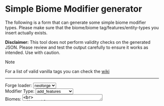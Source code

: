 <script setup>
import { ref, computed } from 'vue'

const loader = ref('neoforge')
const type = ref('add_features')
const biomes = ref('')
const features = ref('')
const decorationStep = ref('')
const entityType = ref('')
const maxCount = ref('')
const minCount = ref('')
const weight = ref('')
const entityTypes = ref('')

const decorationText = computed(() => {
  let text = 'Decoration Step: '
  if (type.value == 'remove_features') {
    text += " (Optional)"
  }
  return text
})

const output = computed(() => {
  var match = /\r|\n/;

  const biomesEmpty = biomes.value.length == 0
  if (biomesEmpty) {
    return "Please insert at least 1 biome / biome tag"
  }
  const featuresEmpty = features.value.length == 0
  const decorationStepEmpty = decorationStep.value.length == 0
  if (type.value == 'add_features') {
    if (featuresEmpty) {
      return "Please insert a feature"
    } else if (decorationStepEmpty) {
      return "Please select a decoration step!"
    } else {
      return JSON.stringify({
        type: loader.value + ":" + type.value,
        biomes: match.exec(biomes.value) ? biomes.value.toLowerCase().split(/\r?\n/) : biomes.value.toLowerCase(),
        features: match.exec(features.value) ? features.value.toLowerCase().split(/\r?\n/) : features.value.toLowerCase(),
        decoration: decorationStep.value
      }, null, 4)
    }
  } else if (type.value == 'remove_features') {
    if (featuresEmpty) {
      return "Please insert a feature"
    } else {
      if (decorationStep.value.length > 0) {
        return JSON.stringify({
          type: loader.value + ":" + type.value,
          biomes: match.exec(biomes.value) ? biomes.value.toLowerCase().split(/\r?\n/) : biomes.value.toLowerCase(),
          features: match.exec(features.value) ? features.value.toLowerCase().split(/\r?\n/) : features.value.toLowerCase(),
          steps: decorationStep.value.length > 0 ? decorationStep.value : ''
        }, null, 2)
      } else {
        return JSON.stringify({
          type: loader.value + ":" + type.value,
          biomes: match.exec(biomes.value) ? biomes.value.toLowerCase().split(/\r?\n/) : biomes.value.toLowerCase(),
          features: match.exec(features.value) ? features.value.toLowerCase().split(/\r?\n/) : features.value.toLowerCase()
        }, null, 4)
      }
    }
  } else if (type.value == 'add_spawns') {
    if (entityType.value.length == 0) {
      return "Please insert an entity type"
    } else if (weight.value.length == 0) {
      return "Please specify the spawn weight"
    } else if  (minCount.value.length == 0) {
      return "Please specify the min count"
    } else if (maxCount.value.length == 0) {
      return "Please specify the max count"
    } else {
     return JSON.stringify({
        type: loader.value + ":" + type.value,
        biomes: match.exec(biomes.value) ? biomes.value.toLowerCase().split(/\r?\n/) : biomes.value.toLowerCase(),
        spawners: {
          type: entityType.value.toLowerCase(),
          maxCount: maxCount.value,
          minCount: minCount.value,
          weight: weight.value,
        }
      }, null, 4)
    }
  } else if (type.value == 'remove_spawns') {
    if (entityTypes.value.length == 0) {
      return "Please insert at least 1 entity type"
    } else {
      return JSON.stringify({
        type: loader.value + ":" + type.value,
        entity_types: match.exec(entityTypes.value) ? entityTypes.value.split(/\r?\n/) : entityTypes.value
      }, null, 4)
    }
  }
  
  return ""
})
</script>

# Simple Biome Modifier generator
The following is a form that can generate some simple biome modifier types. Please make sure that the biome/biome tag/features/entity-types you insert actually exists.

**Disclaimer:** This tool does not perform validity checks on the generated JSON. Please review and test the output carefully to ensure it works as intended. Use with caution.
> [!NOTE]
> For a list of valid vanilla tags you can check the [wiki](https://minecraft.wiki/w/Tag#Biomes)

<hr>
Forge loader: 
<select name="forge loader" id="forge-loader" v-model="loader">
    <option value="neoforge">neoforge</option>
    <option value="forge">forge</option>
</select><br>
Modifier Type:
<select name="modifier-type" id="modifier-type" v-model="type">
    <option value="add_features">add_features</option>
    <option value="remove_features">remove_features</option>
    <option value="add_spawns">add_spawns</option>
    <option value="remove_spawns">remove_spawns</option>
</select><br>
Biomes: 
<textarea name="biomes" type="text" rows="1" cols="30" placeholder="#minecraft:is_jungle" v-model="biomes"/><br>
<div v-if="type == 'add_features' || type == 'remove_features'">
Features: 
<textarea name="features" type="text" rows="1" cols="30" placeholder="minecraft:bamboo_vegetation" v-model="features"/><br>
{{ decorationText }}
<select name="decoration-step" id="decoration-step" v-model="decorationStep">
    <option value="lakes">lakes</option>
    <option value="local_modifications">local_modifications</option>
    <option value="underground_structures">underground_structures</option>
    <option value="surface_structures">surface_structures</option>
    <option value="strongholds">strongholds</option>
    <option value="underground_ores">underground_ores</option>
    <option value="underground_decoration">underground_decoration</option>
    <option value="fluid_springs">fluid_springs</option>
    <option value="vegetal_decoration">vegetal_decoration</option>
    <option value="top_layer_modification">top_layer_modification</option>
</select><button v-if="type == 'remove_features'" @click="decorationStep = ''" class="btn">Clear</button><br>
</div>
<div v-if="type == 'add_spawns'">
    Entity: 
    <input id="entity-type" type="text" placeholder="minecraft:parrot" v-model="entityType"><br>
    Weight: 
    <input id="weight" type="number" placeholder="40" v-model="weight"><br>
    Min count: 
    <input id="min-count" type="number" placeholder="1" v-model="minCount"><br>
    Max Count: 
    <input id="max-count" type="number" placeholder="2" v-model="maxCount"><br>
</div>
<div v-if="type == 'remove_spawns'">
    Entities: 
    <textarea id="entity-type" type="text" rows="1" cols="30" placeholder="minecraft:parrot" v-model="entityTypes"/><br>
</div>
<br>
<hr>
<div class="language-json vp-adaptive-theme">
  <button title="Copy Code" class="copy"></button><span class="lang">json</span>
  <pre class="shiki shiki-themes github-light github-dark vp-code">{{ output }}</pre>
</div>

<div class="info">

<!-- <div v-if="type == 'add_features'" class="add-features-info"> -->

## Add Features

The `add_features` biome modifier type allows you to add placed features to biomes.

The parameters required are the following:

* **biomes** - Accepts a biome id, [list of biome ids], or #namespace:biome_tag
* **features** - Accepts a placed feature id, [list of placed feature ids], or #namespace:feature_tag
* **step** - Specifies the generation step the feature will get added into (See generation steps section of the [wiki](https://minecraft.wiki/w/Custom_biome) )

An example of a biome modifier that mimics how bamboo gets added to jungles in code:
```json
{
    "type": "neoforge:add_features",
    "biomes": "#minecraft:is_jungle",
    "features": "minecraft:bamboo_vegetation",
    "decoration": "vegetal_decoration"
}
```

<!-- </div> -->
<!-- <div v-if="type == 'remove_features'" class="remove-features-info"> -->

## Remove Features

The `remove_features` biome modifier type allows you to remove placed features from biomes.

The parameters required are the following:

* **biomes** - Accepts a biome id, [list of biome ids], or #namespace:biome_tag
* **features** - Accepts a placed feature id, [list of placed feature ids], or #namespace:feature_tag
* **step** - Specifies the generation step the feature will be removed from (See generation steps section of the [wiki](https://minecraft.wiki/w/Custom_biome) )

An example of a biome modifier that will remove bamboo from jungles
```json
{
    "type": "neoforge:remove_features",
    "biomes": "#minecraft:is_jungle",
    "features": "minecraft:bamboo_vegetation",
    "decoration": "vegetal_decoration"
}
```

<!-- </div> -->
<!-- <div v-if="type == 'add_spawns'" class="add-spawns-info"> -->

## Add spawns

The `add_spawns` biome modifier type allows you to add mob spawns to a biome.

The parameters required are the following:

* **biomes** - Accepts a biome id, [list of biome ids], or #namespace:biome_tag
* **type** - Type of mob to spawn
* **weight** - The spawn weight (must be above 0)
* **minCount** - The minimum group size (must be above 0)
* **maxCount** - The maximum group size (must be above 0)

An example of a biome modifier that that mimics how cows are added to jungles in code:
```json
{
    "type": "neoforge:add_spawns",
    "biomes": "#minecraft:is_jungle",
    "spawners": {
        "type": "minecraft:cow",
        "maxCount": 4,
        "minCount": 4,
        "weight": 8
    }
}
```

<!-- </div> -->
<!-- <div v-if="type == 'remove_spawns'" class="remove-spawns-info"> -->

## Remove spawns

The `remove_spawns` biome modifier type allows you to remove mob spawns from a biome.

The parameters required are the following:

* **biomes** - Accepts a biome id, [list of biome ids], or #namespace:biome_tag
* **entity_types** - Accepts a entity id, [list of entity ids], or a #namespace:entity_tag

An example of a biome modifier that that will remove cows from jungles
```json
{
    "type": "neoforge:remove_spawns",
    "biomes": "#minecraft:is_jungle",
    "entity_types": "minecraft:cow"
}
```

<!-- </div> -->

</div>



<style>
.btn {
    border: 1px solid #161618;
    border-radius: 4px;
    padding: 0 6px;
    margin-left: 4px;
}
select {
    padding: 0 6px;
    border-radius: 4px;
}
input, textarea, select {
    border: 1px solid #161618;
    border-radius: 4px;
}
input::placeholder, textarea::placeholder {
    padding: 4px;
    color: #52515b;
}
</style>
